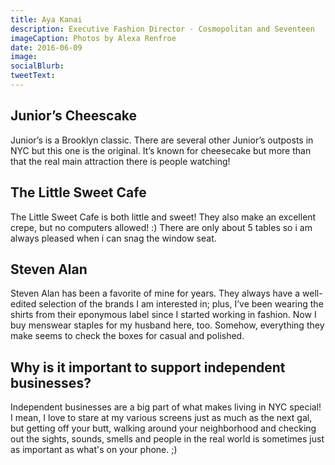 ```yaml
---
title: Aya Kanai
description: Executive Fashion Director - Cosmopolitan and Seventeen
imageCaption: Photos by Alexa Renfroe
date: 2016-06-09
image:
socialBlurb:
tweetText:
---
```



## Junior’s Cheescake

Junior’s is a Brooklyn classic. There are several other Junior’s outposts in NYC but this one is the original. It’s known for cheesecake but more than that the real main attraction there is people watching!

## The Little Sweet Cafe

The Little Sweet Cafe is both little and sweet! They also make an excellent crepe, but no computers allowed! :)  There are only about 5 tables so i am always pleased when i can snag the window seat.

## Steven Alan

Steven Alan has been a favorite of mine for years.  They always have a well-edited selection of the brands I am interested in; plus, I’ve been wearing the shirts from their eponymous label since I started working in fashion. Now I buy menswear staples for my husband here, too. Somehow, everything they make seems to check the boxes for casual and polished.

## Why is it important to support independent businesses?

Independent businesses are a big part of what makes living in NYC special! I mean, I love to stare at my various screens just as much as the next gal, but getting off your butt, walking around your neighborhood and checking out the sights, sounds, smells and people in the real world is sometimes just as important as what's on your phone. ;)

